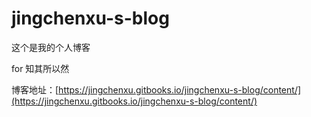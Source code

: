 # jingchenxu-s-blog

这个是我的个人博客

for 知其所以然

博客地址：[https://jingchenxu.gitbooks.io/jingchenxu-s-blog/content/](https://jingchenxu.gitbooks.io/jingchenxu-s-blog/content/)

